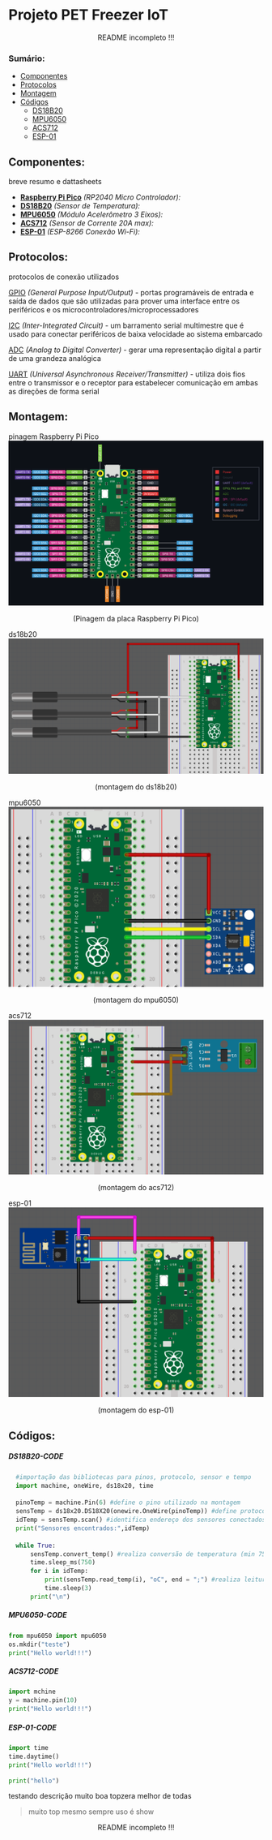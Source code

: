 # Projeto PET Freezer IoT
  <p align="center"> README incompleto !!! <p>

### Sumário:
  * [Componentes](#componentes)
  * [Protocolos](#protocolos) 
  * [Montagem](#montagem)
  * [Códigos](#códigos)
    * [DS18B20](#ds18b20-code)
    * [MPU6050](#mpu6050-code)
    * [ACS712](#acs712-code)
    * [ESP-01](#esp-01-code)

  
  
  ## Componentes:
  breve resumo e dattasheets
  * **[Raspberry Pi Pico](https://hackspace.raspberrypi.com/books/micropython-pico)** *(RP2040 Micro Controlador):*
  * **[DS18B20](https://randomnerdtutorials.com/micropython-ds18b20-esp32-esp8266/)** *(Sensor de Temperatura):*
  * **[MPU6050](https://microdigisoft.com/mpu6050-with-raspberry-pi-pico-using-micropython/)** *(Módulo Acelerômetro 3 Eixos):*
  * **[ACS712](https://how2electronics.com/how-to-use-adc-in-raspberry-pi-pico-adc-example-code/)** *(Sensor de Corrente 20A max):*
  * **[ESP-01](https://www.filipeflop.com/blog/como-conectar-a-raspberry-pi-pico-ao-wifi-com-esp8266/)** *(ESP-8266 Conexão Wi-Fi):*
  
  
  ## Protocolos:
  protocolos de conexão utilizados
  
  
 [GPIO](https://www.oficinadanet.com.br/hardware/40552-o-que-e-gpio) *(General Purpose Input/Output)* - portas programáveis de entrada e saída de dados que são utilizadas para prover uma interface entre os periféricos e os microcontroladores/microprocessadores
 
  
  
 [I2C](https://how2electronics.com/how-to-use-i2c-pins-in-raspberry-pi-pico-i2c-scanner/) *(Inter-Integrated Circuit)* - um barramento serial multimestre que é usado para conectar periféricos de baixa velocidade ao sistema embarcado
 
 
 [ADC](https://www.circuitschools.com/how-to-use-adc-on-raspberry-pi-pico-in-detail-with-micropython-example/) *(Analog to Digital Converter)* - gerar uma representação digital a partir de uma grandeza analógica
 
 
 [UART](https://www.rohde-schwarz.com/br/produtos/teste-e-medicao/osciloscopios/educational-content/compreender-uart_254524.html) *(Universal Asynchronous Receiver/Transmitter)* -  utiliza dois fios entre o transmissor e o receptor para estabelecer comunicação em ambas as direções de forma serial
  
  
  ## Montagem:
  
  pinagem Raspberry Pi Pico
  ![pico-pinout](https://github.com/Tomaz-Arlindo/Raspberry-Pico-PET/blob/main/images/pico-pinout.png)
  <p align="center">(Pinagem da placa Raspberry Pi Pico)</p>
  
  
  ds18b20
  ![pico-ds18b20](https://github.com/Tomaz-Arlindo/Raspberry-Pico-PET/blob/main/images/pico-ds18b20.png)
  <p align="center">(montagem do ds18b20)</p>
  
  
  mpu6050
  ![pico-mpu6050](https://github.com/Tomaz-Arlindo/Raspberry-Pico-PET/blob/main/images/pico-mpu6050.png)
  <p align="center">(montagem do mpu6050)</p>
  
  
  acs712
  ![pico-acs712](https://github.com/Tomaz-Arlindo/Raspberry-Pico-PET/blob/main/images/pico-acs712.png)
  <p align="center">(montagem do acs712)</p>
  
  
  esp-01
  ![pico-esp01](https://github.com/Tomaz-Arlindo/Raspberry-Pico-PET/blob/main/images/pico-esp01.png)
  <p align="center">(montagem do esp-01)</p>
  
  
  ## Códigos:
  
  ##### DS18B20-CODE
  ~~~Python
    #importação das bibliotecas para pinos, protocolo, sensor e tempo 
    import machine, oneWire, ds18x20, time 

    pinoTemp = machine.Pin(6) #define o pino utilizado na montagem
    sensTemp = ds18x20.DS18X20(onewire.OneWire(pinoTemp)) #define protocolo
    idTemp = sensTemp.scan() #identifica endereço dos sensores conectados
    print("Sensores encontrados:",idTemp)

    while True:
        sensTemp.convert_temp() #realiza conversão de temperatura (min 750ms)
        time.sleep_ms(750)
        for i in idTemp:
            print(sensTemp.read_temp(i), "oC", end = ";") #realiza leitura de cada sensor
            time.sleep(3)
        print("\n")
  ~~~
  
  ##### MPU6050-CODE
  ~~~Python
  from mpu6050 import mpu6050
  os.mkdir("teste")
  print("Hello world!!!")
  
  ~~~ 
  
 ##### ACS712-CODE
   ~~~Python
  import mchine
  y = machine.pin(10)
  print("Hello world!!!")
  
  ~~~
 
 ##### ESP-01-CODE
   ~~~Python
  import time
  time.daytime()
  print("Hello world!!!")
  
  ~~~
  
  ~~~python 
  print("hello")
  ~~~
  
  
   testando descrição muito boa topzera melhor de todas
   > muito top mesmo  sempre uso é show
      
  <p align="center"> README incompleto !!! <p>
